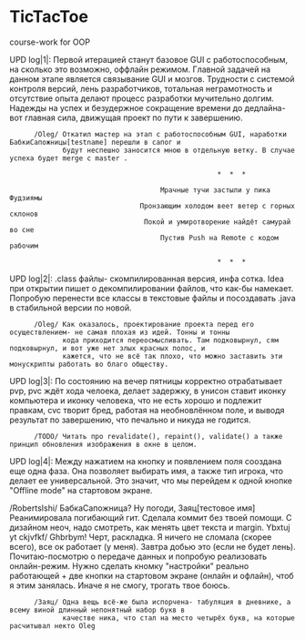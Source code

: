 # TicTacToe
course-work for OOP

UPD log|1|:      Первой итерацией станут базовое GUI с работоспособным, на сколько это возможно, оффлайн режимом.
                 Главной задачей на данном этапе является связывание GUI и мозгов. Трудности с системой контроля 
                 версий, лень разработчиков, тотальная неграмотность и отсутствие опыта делают процесс разработки 
                 мучительно долгим. Надежды на успех и безудержное сокращение времени до дедлайна- вот главная сила,
                 движущая проект по пути к завершению. 
     
          /Oleg/ Откатил мастер на этап с работоспособным GUI, наработки БабкиСапожницы[testname] перешли в сапог и 
                 будут неспешно заносится мною в отдельную ветку. В случае успеха будет merge с master . 
                 
                                                       *  *  *
                                                 
                                         Мрачные тучи застыли у пика Фудзиямы
                                    Пронзающим холодом веет ветер с горных склонов
                                     Покой и умиротворение найдёт самурай во сне
                                         Пустив Push на Remote с кодом рабочим
                                  
                                                       *  *  *
                                                 
UPD log|2|:      .class файлы- скомпилированная версия, инфа сотка. Idea при открытии пишет о декомпилировании файлов,
                 что как-бы намекает. Попробую перенести все классы в текстовые файлы и посоздавать .java в стабильной 
                 версии по новой.

          /Oleg/ Как оказалось, проектирование проекта перед его осуществлением- не самая плохая из идей. Тонны и тонны
                 кода приходится переосмысливать. Там подковырнул, сям подковырнул, и вот уже нет злых красных полос, и
                 кажется, что не всё так плохо, что можно заставить эти монускрипты работать во благо обществу. 

UPD log|3|:      По состоянию на вечер пятницы корректно отрабатывает pvp, pvc ждёт хода челоека, делает задержку, в
                 унисон ставит иконку компьютера и иконку человека, что не есть хорошо и подлежит правкам, cvc творит
                 бред, работая на необновлённом поле, и выводя результат по завершению, что печально и никуда не годится.
            
          /TODO/ Читать про revalidate(), repaint(), validate() а также принцип обновления изображения в окне в целом.  
     
UPD log|4|:      Между нажатием на кнопку и появлением поля сооздана еще одна фаза. Она позволяет выбирать имя, а также
                 тип игрока, что делает ее универсальной. Это значит, что мы перейдем к одной кнопке "Offline mode" на 
                 стартовом экране. 

  /RobertsIshi/  БабкаСапожница? Ну погоди, Заяц[тестовое имя] 
                 Реанимировала погибающий гит. Сделала коммит без твоей помощи. С дизайном неоч, надо смотреть, как 
                 менять цвет текста и margin. Ybxtuj yt ckjvfkf/ Ghbrbym! Черт, раскладка. Я ничего не сломала 
                 (скорее всего), все ок работает (у меня).  Завтра добью это (если не будет лень). Почитаю-посмотрю
                 о передаче данных и попробую реализовать онлайн-режим.  Нужно сделать кномку "настройки" реально 
                 работающей + две кнопки на стартовом экране (онлайн и офлайн), чтоб я этим занялась. Иначе я не 
                 смогу, трогать твое боюсь. 

          /Заяц/ Одна вещь всё-же была испорчена- табуляция в дневнике, а всему виной длинный непонятный набор букв в 
                 качестве ника, что стал на место четырёх букв, на которые расчитывал некто Oleg 
                        
